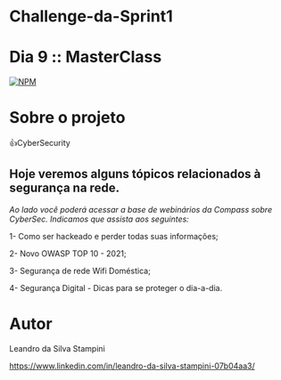 # Challenge-da-Sprint1
# Dia 9 :: MasterClass

[![NPM](https://img.shields.io/npm/l/react)](https://github.com/LeandrodaSilvaStampini/Challenge-da-Sprint-1/blob/main/LICENSE)
# Sobre o projeto
👍CyberSecurity



## Hoje veremos alguns tópicos relacionados à segurança na rede.

*Ao lado você poderá acessar a base de webinários da Compass sobre CyberSec. Indicamos que assista aos seguintes:*

1- Como ser hackeado e perder todas suas informações;

2- Novo OWASP TOP 10 - 2021;

3- Segurança de rede Wifi Doméstica;

4- Segurança Digital - Dicas para se proteger o dia-a-dia.


# Autor

Leandro da Silva Stampini

https://www.linkedin.com/in/leandro-da-silva-stampini-07b04aa3/
